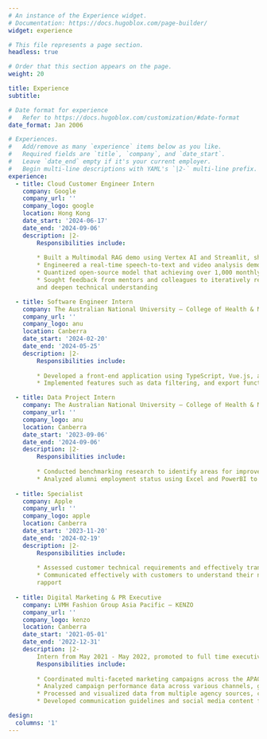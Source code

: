 ```yaml
---
# An instance of the Experience widget.
# Documentation: https://docs.hugoblox.com/page-builder/
widget: experience

# This file represents a page section.
headless: true

# Order that this section appears on the page.
weight: 20

title: Experience
subtitle:

# Date format for experience
#   Refer to https://docs.hugoblox.com/customization/#date-format
date_format: Jan 2006

# Experiences.
#   Add/remove as many `experience` items below as you like.
#   Required fields are `title`, `company`, and `date_start`.
#   Leave `date_end` empty if it's your current employer.
#   Begin multi-line descriptions with YAML's `|2-` multi-line prefix.
experience:
  - title: Cloud Customer Engineer Intern
    company: Google
    company_url: ''
    company_logo: google
    location: Hong Kong
    date_start: '2024-06-17'
    date_end: '2024-09-06'
    description: |2-
        Responsibilities include:
        
        * Built a Multimodal RAG demo using Vertex AI and Streamlit, showcasing its potential for enhanced information retrieval accuracy and efficiency for customer applications
        * Engineered a real-time speech-to-text and video analysis demo with OpenAI Whisper, Qwen2 Audio, and Vertex AI, demonstrating open-source model integration for applications like live captioning and sentiment analysis
        * Quantized open-source model that achieving over 1,000 monthly downloads on Hugging Face
        * Sought feedback from mentors and colleagues to iteratively refine the demo functionality, improve code quality,
        and deepen technical understanding

  - title: Software Engineer Intern
    company: The Australian National University – College of Health & Medicine
    company_url: ''
    company_logo: anu
    location: Canberra
    date_start: '2024-02-20'
    date_end: '2024-05-25'
    description: |2-
        Responsibilities include:
        
        * Developed a front-end application using TypeScript, Vue.js, and Python to visualize patient data for researchers, enabling them to quickly identify trends and patterns
        * Implemented features such as data filtering, and export functionality, improving data accessibility and reporting efficiency for the research team

  - title: Data Project Intern
    company: The Australian National University – College of Health & Medicine
    company_url: ''
    company_logo: anu
    location: Canberra
    date_start: '2023-09-06'
    date_end: '2024-09-06'
    description: |2-
        Responsibilities include:
        
        * Conducted benchmarking research to identify areas for improvement and opportunities for optimization
        * Analyzed alumni employment status using Excel and PowerBI to extract, clean, and format data for analysis
  
  - title: Specialist
    company: Apple
    company_url: ''
    company_logo: apple
    location: Canberra
    date_start: '2023-11-20'
    date_end: '2024-02-19'
    description: |2-
        Responsibilities include:
        
        * Assessed customer technical requirements and effectively translated them into tailored product recommendations
        * Communicated effectively with customers to understand their needs, explain technical concepts clearly, and build
        rapport
    
  - title: Digital Marketing & PR Executive
    company: LVMH Fashion Group Asia Pacific – KENZO
    company_url: ''
    company_logo: kenzo
    location: Canberra
    date_start: '2021-05-01'
    date_end: '2022-12-31'
    description: |2-
        Intern from May 2021 - May 2022, promoted to full time executive from Jun 2022 to Dec 2022
        Responsibilities include:
        
        * Coordinated multi-faceted marketing campaigns across the APAC region, involving diverse stakeholders such as celebrities, KOLs, stylists, and internal/external teams
        * Analyzed campaign performance data across various channels, generating comprehensive reports on key metrics such as acquisition, conversion, and retention
        * Processed and visualized data from multiple agency sources, creating insightful reports to inform strategic decision-making
        * Developed communication guidelines and social media content for media outreach, ensuring consistent brand messaging and maximizing engagement

design:
  columns: '1'
---
```

